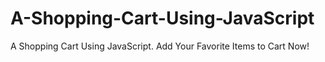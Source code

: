 # A-Shopping-Cart-Using-JavaScript
A Shopping Cart Using JavaScript. Add Your Favorite Items to Cart Now!
